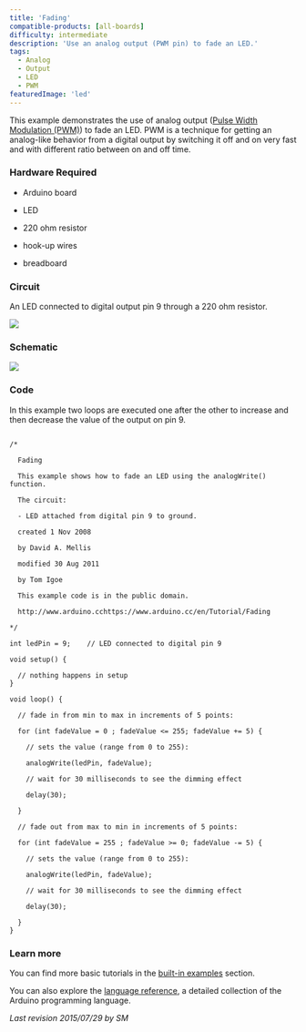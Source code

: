 ```yaml
---
title: 'Fading'
compatible-products: [all-boards]
difficulty: intermediate
description: 'Use an analog output (PWM pin) to fade an LED.'
tags:
  - Analog
  - Output
  - LED
  - PWM
featuredImage: 'led'
---
```


This example demonstrates the use of analog output ([Pulse Width Modulation (PWM)](/learn/microcontrollers/analog-output)) to fade an LED.  PWM is a technique for getting an analog-like behavior from a digital output by switching it off and on very fast and with different ratio between on and off time.

### Hardware Required

- Arduino board

- LED

- 220 ohm resistor

- hook-up wires

- breadboard

### Circuit

An LED connected to digital output pin 9 through a 220 ohm resistor.


![](assets/circuit.png)

### Schematic


![](assets/schematic.png)


### Code

In this example two loops are executed one after the other to increase and then decrease the value of the output on pin 9.

```arduino

/*

  Fading

  This example shows how to fade an LED using the analogWrite() function.

  The circuit:

  - LED attached from digital pin 9 to ground.

  created 1 Nov 2008

  by David A. Mellis

  modified 30 Aug 2011

  by Tom Igoe

  This example code is in the public domain.

  http://www.arduino.cchttps://www.arduino.cc/en/Tutorial/Fading

*/

int ledPin = 9;    // LED connected to digital pin 9

void setup() {

  // nothing happens in setup
}

void loop() {

  // fade in from min to max in increments of 5 points:

  for (int fadeValue = 0 ; fadeValue <= 255; fadeValue += 5) {

    // sets the value (range from 0 to 255):

    analogWrite(ledPin, fadeValue);

    // wait for 30 milliseconds to see the dimming effect

    delay(30);

  }

  // fade out from max to min in increments of 5 points:

  for (int fadeValue = 255 ; fadeValue >= 0; fadeValue -= 5) {

    // sets the value (range from 0 to 255):

    analogWrite(ledPin, fadeValue);

    // wait for 30 milliseconds to see the dimming effect

    delay(30);

  }
}
```

### Learn more

You can find more basic tutorials in the [built-in examples](/built-in-examples) section.

You can also explore the [language reference](https://www.arduino.cc/reference/en/), a detailed collection of the Arduino programming language.

*Last revision 2015/07/29 by SM*